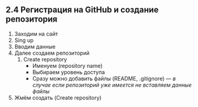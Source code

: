 ## 2.4 Регистрация на GitHub и создание репозитория

1. Заходим на сайт
2. Sing up 
3. Вводим данные 
4. Далее создаем репозиторий
   1. Create repository
      - Именуем (repository name)
      - Выбираем уровень доступа
      - Сразу можно добавить файлы (README, .gitignore) — *в случае если репозиторий уже имеется не вставляем данные файлы*
5. Жмём создать (Create repository)